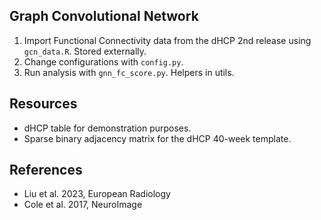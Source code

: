 ## Graph Convolutional Network

1. Import Functional Connectivity data from the dHCP 2nd release using `gcn_data.R`. Stored externally.
2. Change configurations with `config.py`.
3. Run analysis with `gnn_fc_score.py`. Helpers in utils.

## Resources
- dHCP table for demonstration purposes.
- Sparse binary adjacency matrix for the dHCP 40-week template.

## References 

- Liu et al. 2023, European Radiology
- Cole et al. 2017, NeuroImage
